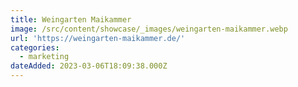 ```yaml
---
title: Weingarten Maikammer
image: /src/content/showcase/_images/weingarten-maikammer.webp
url: 'https://weingarten-maikammer.de/'
categories:
  - marketing
dateAdded: 2023-03-06T18:09:38.000Z
---
```



